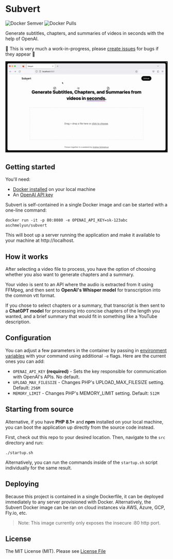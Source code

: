 # Subvert

![Docker Semver](https://img.shields.io/docker/v/aschmelyun/subvert?style=flat-square)
![Docker Pulls](https://img.shields.io/docker/pulls/aschmelyun/subvert?label=pulls&style=flat-square)

Generate subtitles, chapters, and summaries of videos in seconds with the help of OpenAI.

🚧 This is very much a work-in-progress, please [create issues](https://github.com/aschmelyun/subvert/issues/new) for bugs if they appear 🚧

![Demo gif of Subvert converting a video](media/subvert-demo.gif)

## Getting started

You'll need:

- [Docker installed](https://docs.docker.com/get-docker/) on your local machine
- An [OpenAI API key](https://platform.openai.com/account/api-keys)

Subvert is self-contained in a single Docker image and can be started with a one-line command:

```
docker run -it -p 80:8080 -e OPENAI_API_KEY=sk-123abc aschmelyun/subvert
```

This will boot up a server running the application and make it available to your machine at http://localhost.

## How it works

After selecting a video file to process, you have the option of choosing whether you also want to generate chapters and a summary.

Your video is sent to an API where the audio is extracted from it using FFMpeg, and then sent to **OpenAI's Whisper model** for transcription into the common vtt format.

If you chose to select chapters or a summary, that transcript is then sent to a **ChatGPT model** for processing into concise chapters of the length you wanted, and a brief summary that would fit in something like a YouTube description.

## Configuration

You can adjust a few parameters in the container by passing in [environment variables](https://docs.docker.com/engine/reference/commandline/run/#env) with your command using additional `-e` flags. Here are the current ones you can add:

- `OPENAI_API_KEY` **(required)** - Sets the key responsible for communication with OpenAI's APIs. No default.
- `UPLOAD_MAX_FILESIZE` - Changes PHP's UPLOAD_MAX_FILESIZE setting. Default: `256M`
- `MEMORY_LIMIT` - Changes PHP's MEMORY_LIMIT setting. Default: `512M`

## Starting from source

Alternative, if you have **PHP 8.1+** and **npm** installed on your local machine, you can boot the application up directly from the source code instead.

First, check out this repo to your desired location. Then, navigate to the `src` directory and run:

```
./startup.sh
```

Alternatively, you can run the commands inside of the `startup.sh` script individually for the same result.

## Deploying

Because this project is contained in a single Dockerfile, it can be deployed immediately to any server provisioned with Docker. Alternatively, the Subvert Docker image can be ran on cloud instances via AWS, Azure, GCP, Fly.io, etc.

> Note: This image currently only exposes the insecure :80 http port.

## License

The MIT License (MIT). Please see [License File](LICENSE.md)
